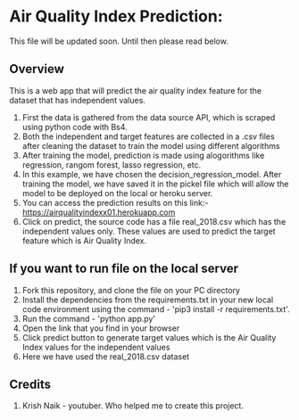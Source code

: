 # Air Quality Index Prediction:
 
 This file will be updated soon. Until then please read below. 

## Overview
This is a web app that will predict the air quality index feature for the dataset that has independent values. 

1. First the data is gathered from the data source API, which is scraped using python code with Bs4. 
2. Both the independent and target features are collected in a .csv files after cleaning the dataset to train the model using different algorithms 
3. After training the model, prediction is made using alogorithms like regression, rangom forest, lasso regression, etc. 
4. In this example, we have chosen the decision_regression_model. After training the model, we have saved it in the pickel file which will allow the model to be deployed on the local or heroku server. 
5. You can access the prediction results on this link:- https://airqualityindexx01.herokuapp.com
6. Click on predict, the source code has a file real_2018.csv which has the independent values only. These values are used to predict the target feature which is Air Quality Index.

## If you want to run file on the local server

1. Fork this repository, and clone the file on your PC directory 
2. Install the dependencies from the requirements.txt in your new local code environment using the command - 'pip3 install -r requirements.txt'.
3. Run the command - 'python app.py'
4. Open the link that you find in your browser
5. Click predict button to generate target values which is the Air Quality Index values for the independent values
6. Here we have used the real_2018.csv dataset 

## Credits

1. Krish Naik - youtuber. Who helped me to create this project.




